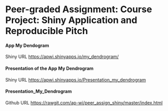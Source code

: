 ﻿# Peer-graded Assignment: Course Project: Shiny Application and Reproducible Pitch

#### App My Dendogram 
Shiny URL https://apwi.shinyapps.io/my_dendrogram/

#### Presentation of the App My Dendrogram 
Shiny URL https://apwi.shinyapps.io/Presentation_my_dendrogram

#### Presentation_My_Dendrogram
Github URL https://rawgit.com/ap-wi/peer_assign_shiny/master/index.html
